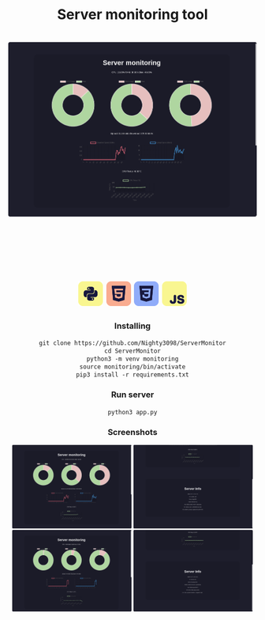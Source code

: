 <div align="center">
<h1>Server monitoring tool<h1>

<img src="imgs/1.png" />

<br><br>

<img src="https://github.com/Nighty3098/DevIcons/blob/main/badges/badges_python.png?raw=true" width="50px" />
<img src="https://github.com/Nighty3098/DevIcons/blob/main/badges/badges_html.png?raw=true" width="50px" />
<img src="https://github.com/Nighty3098/DevIcons/blob/main/badges/badges_css.png?raw=true" width="50px" />
<img src="https://github.com/Nighty3098/DevIcons/blob/main/badges/badges_javascript.png?raw=true" width="50px" />

<br>

<h3>Installing</h3>

```
git clone https://github.com/Nighty3098/ServerMonitor
cd ServerMonitor
python3 -m venv monitoring
source monitoring/bin/activate
pip3 install -r requirements.txt
```

<h3>Run server</h3>

```
python3 app.py
```

<h3>Screenshots</h3>

<img src="imgs/1.png" width="48%"/>
<img src="imgs/2.png" width="48%"/>
<img src="imgs/3.png" width="48%"/>
<img src="imgs/4.png" width="48%"/>

</div>
